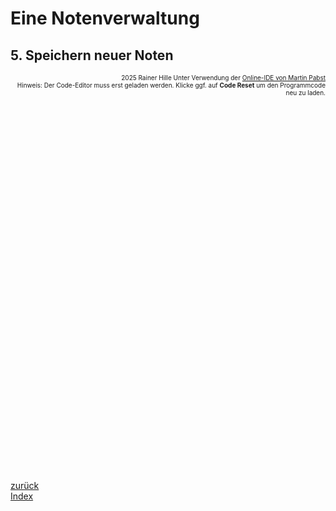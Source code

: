   <meta charset="utf-8" />
  <title>Informatik</title>
  <link rel="stylesheet" href="https://Hi2272.github.io/StyleMD.css">
 
 # Eine Notenverwaltung
## 5. Speichern neuer Noten


<div id="quelle" style="font-size: x-small; text-align: right;">
    2025 Rainer Hille  Unter Verwendung der  <a href='https://www.online-ide.de/'>Online-IDE von Martin Pabst</a><br>Hinweis: Der Code-Editor muss erst geladen werden. Klicke ggf. auf <b>Code Reset</b> um den Programmcode neu zu laden.

  </div>
  
  <section>
    <iframe
    srcdoc="<script>window.jo_doc = window.frameElement.textContent;</script><script src='https://Hi2272.github.io/include/js/includeide/includeIDE.js'></script>"
    width="100%" height="600" frameborder="0">
    {'id': 'Java', 'speed': 2000, 
    'withBottomPanel': true ,'withPCode': false ,'withConsole': true ,
    'withFileList': true ,'withErrorList': true}
    <script id="javaCode" type="plain/text" title="Fach.java" src="Fach.java"></script>
    <script id="javaCode" type="plain/text" title="Schueler.java" src="Schueler.java"></script>
  </script>
   </iframe>
</section>



[zurück](../OIDE_Noten03Note/index.html)  
[Index](../index.html)